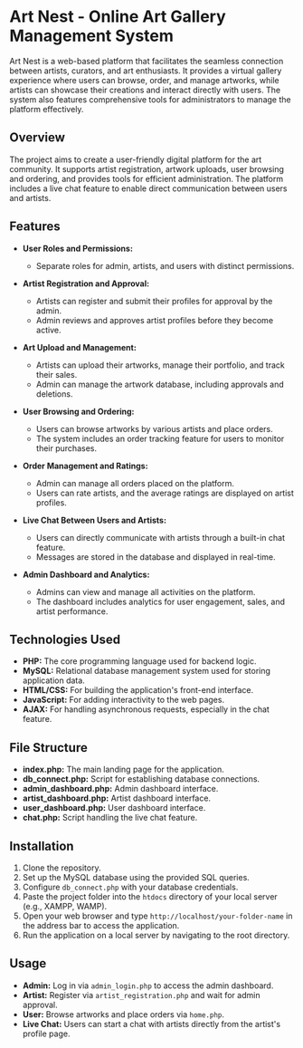 # Art Nest - Online Art Gallery Management System

Art Nest is a web-based platform that facilitates the seamless connection between artists, curators, and art enthusiasts. It provides a virtual gallery experience where users can browse, order, and manage artworks, while artists can showcase their creations and interact directly with users. The system also features comprehensive tools for administrators to manage the platform effectively.

## Overview

The project aims to create a user-friendly digital platform for the art community. It supports artist registration, artwork uploads, user browsing and ordering, and provides tools for efficient administration. The platform includes a live chat feature to enable direct communication between users and artists.

## Features

- **User Roles and Permissions:**
  - Separate roles for admin, artists, and users with distinct permissions.
  
- **Artist Registration and Approval:**
  - Artists can register and submit their profiles for approval by the admin.
  - Admin reviews and approves artist profiles before they become active.

- **Art Upload and Management:**
  - Artists can upload their artworks, manage their portfolio, and track their sales.
  - Admin can manage the artwork database, including approvals and deletions.

- **User Browsing and Ordering:**
  - Users can browse artworks by various artists and place orders.
  - The system includes an order tracking feature for users to monitor their purchases.

- **Order Management and Ratings:**
  - Admin can manage all orders placed on the platform.
  - Users can rate artists, and the average ratings are displayed on artist profiles.

- **Live Chat Between Users and Artists:**
  - Users can directly communicate with artists through a built-in chat feature.
  - Messages are stored in the database and displayed in real-time.

- **Admin Dashboard and Analytics:**
  - Admins can view and manage all activities on the platform.
  - The dashboard includes analytics for user engagement, sales, and artist performance.



## Technologies Used

- **PHP:** The core programming language used for backend logic.
- **MySQL:** Relational database management system used for storing application data.
- **HTML/CSS:** For building the application's front-end interface.
- **JavaScript:** For adding interactivity to the web pages.
- **AJAX:** For handling asynchronous requests, especially in the chat feature.


## File Structure

- **index.php:** The main landing page for the application.
- **db_connect.php:** Script for establishing database connections.
- **admin_dashboard.php:** Admin dashboard interface.
- **artist_dashboard.php:** Artist dashboard interface.
- **user_dashboard.php:** User dashboard interface.
- **chat.php:** Script handling the live chat feature.


## Installation

1. Clone the repository.
2. Set up the MySQL database using the provided SQL queries.
3. Configure `db_connect.php` with your database credentials.
4. Paste the project folder into the `htdocs` directory of your local server (e.g., XAMPP, WAMP).
5. Open your web browser and type `http://localhost/your-folder-name` in the address bar to access the application.
6. Run the application on a local server by navigating to the root directory.

## Usage

- **Admin:** Log in via `admin_login.php` to access the admin dashboard.
- **Artist:** Register via `artist_registration.php` and wait for admin approval.
- **User:** Browse artworks and place orders via `home.php`.
- **Live Chat:** Users can start a chat with artists directly from the artist's profile page.
